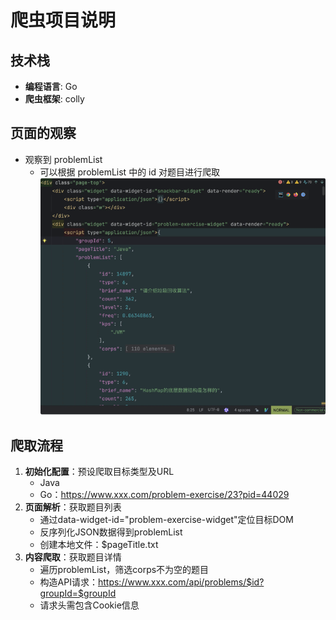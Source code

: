 # 爬虫项目说明

## 技术栈
- **编程语言**: Go
- **爬虫框架**: colly

## 页面的观察
- 观察到 problemList
  - 可以根据 problemList 中的 id 对题目进行爬取
![img.png](img.png)

## 爬取流程
1. **初始化配置**：预设爬取目标类型及URL
   - Java
   - Go：https://www.xxx.com/problem-exercise/23?pid=44029
2. **页面解析**：获取题目列表
   - 通过data-widget-id="problem-exercise-widget"定位目标DOM
   - 反序列化JSON数据得到problemList
   - 创建本地文件：$pageTitle.txt
3. **内容爬取**：获取题目详情
   - 遍历problemList，筛选corps不为空的题目
   - 构造API请求：https://www.xxx.com/api/problems/$id?groupId=$groupId
   - 请求头需包含Cookie信息